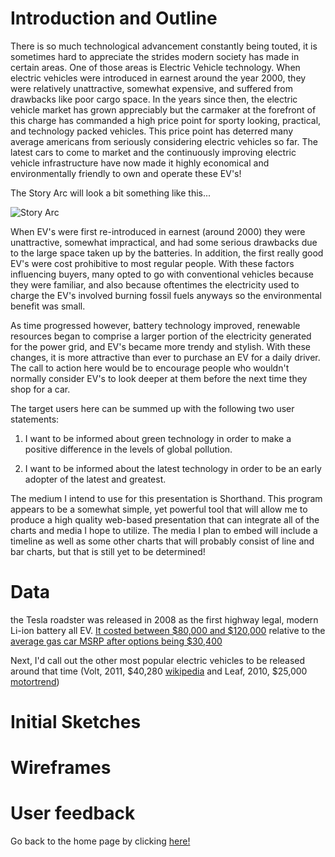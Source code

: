 # Introduction and Outline

There is so much technological advancement constantly being touted, it is sometimes hard to appreciate the strides modern society has made in certain areas. 
One of those areas is Electric Vehicle technology. When electric vehicles were introduced in earnest around the year 2000, they were relatively unattractive, 
somewhat expensive, and suffered from drawbacks like poor cargo space. In the years since then, the electric vehicle market has grown appreciably but the 
carmaker at the forefront of this charge has commanded a high price point for sporty looking, practical, and technology packed vehicles. This price point has 
deterred many average americans from seriously considering electric vehicles so far. The latest cars to come to market and the continuously improving electric vehicle infrastructure have now made it highly economical and environmentally friendly to own and operate these EV's!

The Story Arc will look a bit something like this...

![Story Arc](https://user-images.githubusercontent.com/67769481/88490294-ac26e500-cf68-11ea-9194-4af4e4558856.png)

When EV's were first re-introduced in earnest (around 2000) they were unattractive, somewhat impractical, and had some serious drawbacks due to the large space taken up by the batteries. In addition, the first really good EV's were cost prohibitive to most regular people. With these factors influencing buyers, many opted to go with conventional vehicles because they were familiar, and also because oftentimes the electricity used to charge the EV's involved burning fossil fuels anyways so the environmental benefit was small. 

As time progressed however, battery technology improved, renewable resources began to comprise a larger portion of the electricity generated for the power grid, and EV's became more trendy and stylish. With these changes, it is more attractive than ever to purchase an EV for a daily driver. The call to action here would be to encourage people who wouldn't normally consider EV's  to look deeper at them before the next time they shop for a car. 

The target users here can be summed up with the following two user statements:
1) I want to be informed about green technology in order to make a positive difference in the levels of global pollution.

2) I want to be informed about the latest technology in order to be an early adopter of the latest and greatest. 

The medium I intend to use for this presentation is Shorthand. This program appears to be a somewhat simple, yet powerful tool that will allow me to produce a high quality web-based presentation that can integrate all of the charts and media I hope to utilize. The media I plan to embed will include a timeline as well as some other charts that will probably consist of line and bar charts, but that is still yet to be determined!

# Data

the Tesla roadster was released in 2008 as the first highway legal, modern Li-ion battery all EV. [It costed between $80,000 and $120,000](https://en.wikipedia.org/wiki/Tesla_Roadster_(2008)) relative to the [average gas car MSRP after options being $30,400](/https://www.cnbc.com/2019/10/22/car-prices-are-rapidly-increasing-heres-why-thats-bad-for-americans.html#:~:text=Back%20in%202008%2C%20the%20average,car's%20overall%20price%20to%20%2430%2C400.) 

Next, I'd call out the other most popular electric vehicles to be released around that time (Volt, 2011, $40,280 [wikipedia](https://en.wikipedia.org/wiki/Chevrolet_Volt) and Leaf, 2010, $25,000 [motortrend](https://www.motortrend.com/news/2010-nissan-leaf-first-look/))


# Initial Sketches



# Wireframes



# User feedback 






Go back to the home page by clicking [here!](/README.md)
